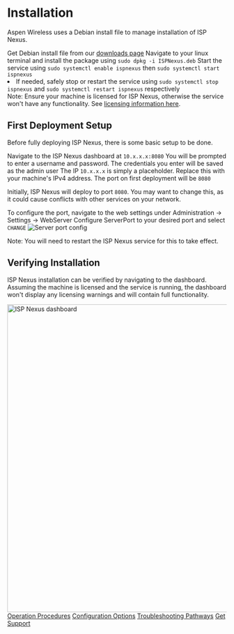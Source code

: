 # Installation

<p>
    Aspen Wireless uses a Debian install file to manage installation of ISP Nexus.
</p>

<procedure title="Get ISP Nexus Package">
    <step>Get Debian install file from our <a href="https://aspenwireless.net">downloads page</a></step>
    <step>Navigate to your linux terminal and install the package using <code>sudo dpkg -i ISPNexus.deb</code></step>
    <step>Start the service using <code>sudo systemctl enable ispnexus</code>
    then <code>sudo systemctl start ispnexus</code></step>
    <list>
        <li>If needed, safely stop or restart the service using <code>sudo systemctl stop ispnexus</code> and
        <code>sudo systemctl restart ispnexus</code> respectively</li>
    </list>
</procedure>

<tip>
    Note: Ensure your machine is licensed for ISP Nexus,
    otherwise the service won't have any functionality.
    See <a href="Licensing.md">licensing information here</a>.
</tip>

## First Deployment Setup

<p>
    Before fully deploying ISP Nexus, there is some basic setup to be done.
</p>

<procedure title="Creating Initial User">
    <step>Navigate to the ISP Nexus dashboard at <code>10.x.x.x:8080</code></step>
    <step>You will be prompted to enter a username and password.
    The credentials you enter will be saved as the <control>admin</control> user</step>
</procedure>

<tip>
    The IP <code>10.x.x.x</code> is simply a placeholder.
    Replace this with your machine's IPv4 address.
    The port on first deployment will be <code>8080</code>
</tip>

<procedure title="Configuring ISP Nexus Port" id="installation-configure-port">
    <p>
        Initially, ISP Nexus will deploy to port <code>8080</code>. You may want to change this,
        as it could cause conflicts with other services on your network.
    </p>
    <step>To configure the port, navigate to the web settings
    under <control>Administration → Settings → WebServer</control></step>
    <step>Configure <control>ServerPort</control> to your desired port and select <code>CHANGE</code></step>
    <img src="customer-list.png" alt="Server port config" border-effect="line"/>
</procedure>

<tip>Note: You will need to restart the ISP Nexus service for this to take effect.</tip>

## Verifying Installation

<p>
    ISP Nexus installation can be verified by navigating to the dashboard.
    Assuming the machine is licensed and the service is running, the dashboard won't display
    any licensing warnings and will contain full functionality.
</p>

<img src="customer-list.png" alt="ISP Nexus dashboard" border-effect="line" width="706"/>

<seealso style="cards">
    <category ref="related">
        <a href="Operation.topic" summary="Get started with operating and maintaining your new service">
            Operation Procedures</a>
        <a href="Configuration.md" summary="Learn about ISP Nexus configuration options">
            Configuration Options</a>
        <a href="Troubleshooting.md" summary="Prepare for outages before they arrive">
            Troubleshooting Pathways</a>
        <a href="Support.md" summary="Contact Aspen Wireless">
            Get Support</a>
    </category>
</seealso>